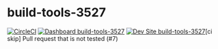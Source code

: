 # build-tools-3527

[![CircleCI](https://circleci.com/gh/pantheon-ci-bot/build-tools-3527.svg?style=shield)](https://circleci.com/gh/pantheon-ci-bot/build-tools-3527)
[![Dashboard build-tools-3527](https://img.shields.io/badge/dashboard-build_tools_3527-yellow.svg)](https://dashboard.pantheon.io/sites/d2fb347e-7b61-4ce2-8cec-5484825d390d#dev/code)
[![Dev Site build-tools-3527](https://img.shields.io/badge/site-build_tools_3527-blue.svg)](http://dev-build-tools-3527.pantheonsite.io/)[ci skip] Pull request that is not tested (#7)

